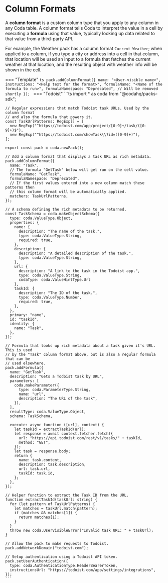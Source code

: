 # Column Formats

A **column format** is a custom column type that you apply to any column in any Coda table. A column format tells Coda to interpret the value in a cell by executing a **formula** using that value, typically looking up data related to that value from a third-party API.

For example, the Weather pack has a column format `Current Weather`; when applied to a column, if you type a city or address into a cell in that column, that location will be used an input to a formula that fetches the current weather at that location, and the resulting object with weather info will be shown in the cell.

=== "Template"
    ```ts
    pack.addColumnFormat({
      name: "<User-visible name>",
      instructions: "<Help text for the format>",
      formulaName: "<Name of the formula to run>",
      formulaNamespace: "Deprecated", // Will be removed shortly
    });
    ```
=== "Todoist"
    ```ts
    import * as coda from "@codahq/packs-sdk";

    // Regular expressions that match Todoist task URLs. Used by the column format
    // and also the formula that powers it.
    const TaskUrlPatterns: RegExp[] = [
      new RegExp("^https://todoist.com/app/project/[0-9]+/task/([0-9]+)$"),
      new RegExp("^https://todoist.com/showTask\\?id=([0-9]+)"),
    ];

    export const pack = coda.newPack();

    // Add a column format that displays a task URL as rich metadata.
    pack.addColumnFormat({
      name: "Task",
      // The formula "GetTask" below will get run on the cell value.
      formulaName: "GetTask",
      formulaNamespace: "Deprecated",
      // If the first values entered into a new column match these patterns then
      // this column format will be automatically applied.
      matchers: TaskUrlPatterns,
    });

    // A schema defining the rich metadata to be returned.
    const TaskSchema = coda.makeObjectSchema({
      type: coda.ValueType.Object,
      properties: {
        name: {
          description: "The name of the task.",
          type: coda.ValueType.String,
          required: true,
        },
        description: {
          description: "A detailed description of the task.",
          type: coda.ValueType.String,
        },
        url: {
          description: "A link to the task in the Todoist app.",
          type: coda.ValueType.String,
          codaType: coda.ValueHintType.Url
        },
        taskId: {
          description: "The ID of the task.",
          type: coda.ValueType.Number,
          required: true,
        },
      },
      primary: "name",
      id: "taskId",
      identity: {
        name: "Task",
      },
    });

    // Formula that looks up rich metadata about a task given it's URL. This is used
    // by the "Task" column format above, but is also a regular formula that can be
    // used elsewhere.
    pack.addFormula({
      name: "GetTask",
      description: "Gets a Todoist task by URL",
      parameters: [
        coda.makeParameter({
          type: coda.ParameterType.String,
          name: "url",
          description: "The URL of the task",
        }),
      ],
      resultType: coda.ValueType.Object,
      schema: TaskSchema,

      execute: async function ([url], context) {
        let taskId = extractTaskId(url);
        let response = await context.fetcher.fetch({
          url: "https://api.todoist.com/rest/v1/tasks/" + taskId,
          method: "GET",
        });
        let task = response.body;
        return {
          name: task.content,
          description: task.description,
          url: task.url,
          taskId: task.id,
        };
      },
    });

    // Helper function to extract the Task ID from the URL.
    function extractTaskId(taskUrl: string) {
      for (let pattern of TaskUrlPatterns) {
        let matches = taskUrl.match(pattern);
        if (matches && matches[1]) {
          return matches[1];
        }
      }
      throw new coda.UserVisibleError("Invalid task URL: " + taskUrl);
    }

    // Allow the pack to make requests to Todoist.
    pack.addNetworkDomain("todoist.com");

    // Setup authentication using a Todoist API token.
    pack.setUserAuthentication({
      type: coda.AuthenticationType.HeaderBearerToken,
      instructionsUrl: "https://todoist.com/app/settings/integrations",
    });
    ```
